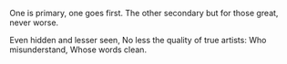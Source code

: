 One is primary,
one goes first.
The other secondary
but for those great,
never worse.

Even hidden and
lesser seen,
No less the quality
of true artists:
Who misunderstand,
Whose words clean.